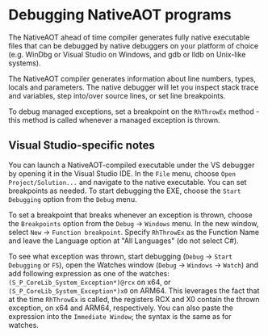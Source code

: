 # Debugging NativeAOT programs

The NativeAOT ahead of time compiler generates fully native executable files that can be debugged by native debuggers on your platform of choice (e.g. WinDbg or Visual Studio on Windows, and gdb or lldb on Unix-like systems).

The NativeAOT compiler generates information about line numbers, types, locals and parameters. The native debugger will let you inspect stack trace and variables, step into/over source lines, or set line breakpoints.

To debug managed exceptions, set a breakpoint on the `RhThrowEx` method - this method is called whenever a managed exception is thrown.

## Visual Studio-specific notes

You can launch a NativeAOT-compiled executable under the VS debugger by opening it in the Visual Studio IDE. In the `File` menu, choose `Open Project/Solution...` and navigate to the native executable. You can set breakpoints as needed. To start debugging the EXE, choose the `Start Debugging` option from the `Debug` menu.

To set a breakpoint that breaks whenever an exception is thrown, choose the `Breakpoints` option from the `Debug` -> `Windows` menu. In the new window, select `New` -> `Function breakpoint`. Specify `RhThrowEx` as the Function Name and leave the Language option at "All Languages" (do not select C#).

To see what exception was thrown, start debugging (`Debug` -> `Start Debugging` or `F5`), open the Watches window (`Debug` -> `Windows` -> `Watch`) and add following expression as one of the watches: `(S_P_CoreLib_System_Exception*)@rcx` on x64, or `(S_P_CoreLib_System_Exception*)x0` on ARM64. This leverages the fact that at the time `RhThrowEx` is called, the registers RCX and X0 contain the thrown exception, on x64 and ARM64, respectively. You can also paste the expression into the `Immediate Window`; the syntax is the same as for watches.
